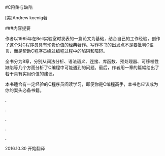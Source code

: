 #C陷阱与缺陷

[美]Andrew koenig著

###内容提要

作者以1985年在Bell实验室时发表的一篇论文为基础，结合自己的工作经验，创作了这个对C程序员具有珍贵价值的经典著作。写作本书的出发点不是要批判C语言，而是帮助C程序员绕过编程过程中的陷阱和障碍。

全书分为8章，分别从词法分析、语法语义、连接、库函数、预处理器、可移植性缺陷等几个方面分析了C编程中可能遇到的问题。最后，作者用一章的篇幅给出了若干具有实用价值的建议。

本书适合有一定经验的C程序员阅读学习，即便你是C编程高手，本书也应该成为你的案头必备书籍。

.

.

.

.

.

2016.10.30 开始翻译